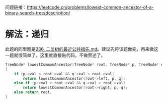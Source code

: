 问题链接：https://leetcode.cn/problems/lowest-common-ancestor-of-a-binary-search-tree/description/

# 解法：递归

此题的同型题是[236. 二叉树的最近公共祖先.md](https://github.com/SakuraMayAi/LintCode/blob/main/Binary%20Tree/236.%20%E4%BA%8C%E5%8F%89%E6%A0%91%E7%9A%84%E6%9C%80%E8%BF%91%E5%85%AC%E5%85%B1%E7%A5%96%E5%85%88.md)。建议先将该题做完，再来做这一题就很简单了。这里就直接贴代码，不做赘述了。

```cpp
TreeNode* lowestCommonAncestor(TreeNode* root, TreeNode* p, TreeNode* q)
{
    if (p->val < root->val && q->val < root->val)
        return lowestCommonAncestor(root->left, p, q);
    else if (p->val > root->val && q->val > root->val)
        return lowestCommonAncestor(root->right, p, q);
    else return root;
}
```
